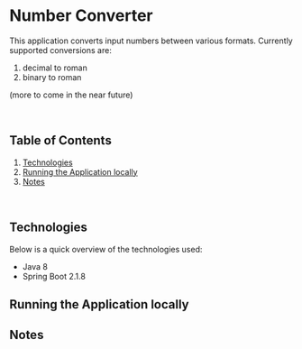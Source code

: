 # Number Converter

This application converts input numbers between various formats. Currently supported conversions are:
1. decimal to roman
2. binary to roman

(more to come in the near future)

<br>

## Table of Contents

1. [Technologies](#technologies)
2. [Running the Application locally](#running-the-application-locally)
3. [Notes](#notes)

<br>

## Technologies

Below is a quick overview of the technologies used:

- Java 8
- Spring Boot 2.1.8

## Running the Application locally

## Notes